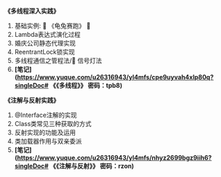 **《多线程深入实践》**
1. 基础实例: :turtle: 《龟兔赛跑》 :rabbit: 
2. Lambda表达式演化过程
3. 婚庆公司静态代理实现
4. ReentrantLock锁实现
5. 多线程通信之管程法/:traffic_light: 信号灯法
6. **[笔记](https://www.yuque.com/u26316943/yl4mfs/cpe9uyvah4xlp80q?singleDoc# 《《多线程》》 密码：tpb8)** 


**《注解与反射实践》**
1. @Interface注解的实现 
2. Class类常见三种获取的方式 
3. 反射实现的功能及运用 
4. 类加载器作用与双亲委派
5. **[笔记](https://www.yuque.com/u26316943/yl4mfs/nhyz2699bgz9iih6?singleDoc# 《《注解与反射》》 密码：rzon)** 
